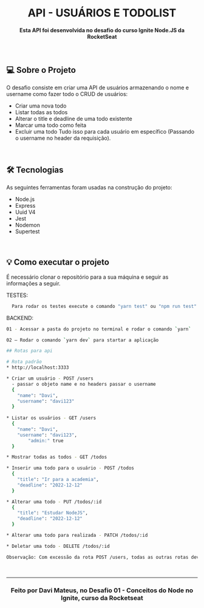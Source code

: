 <h1 align="center">
  API - USUÁRIOS E TODOLIST
</h1>

<h4 align="center"> 
	Esta API foi desenvolvida no desafio do curso Ignite Node.JS da RocketSeat 
</h4>

<br>

## 💻 Sobre o Projeto

O desafio consiste em criar uma API de usuários armazenando o nome e username como fazer todo o CRUD de usuários:
  * Criar uma nova todo
  * Listar todas as todos
  * Alterar o title e deadline de uma todo existente
  * Marcar uma todo como feita
  * Excluir uma todo
Tudo isso para cada usuário em específico (Passando o username no header da requisição).

<br>

## 🛠 Tecnologias

As seguintes ferramentas foram usadas na construção do projeto:

- Node.js
- Express
- Uuid V4
- Jest
- Nodemon
- Supertest

<br>

## 💡 Como executar o projeto

É necessário clonar o repositório para a sua máquina e seguir as informações a seguir.

TESTES:

```bash
  Para rodar os testes execute o comando "yarn test" ou "npm run test"
```

BACKEND:

```bash
01 - Acessar a pasta do projeto no terminal e rodar o comando `yarn`

02 – Rodar o comando `yarn dev` para startar a aplicação

## Rotas para api

# Rota padrão
* http://localhost:3333

* Criar um usuário - POST /users
  - passar o objeto name e no headers passar o username
  {
	"name": "Davi",
	"username": "davi123"
  }
  
* Listar os usuários - GET /users
  {
	"name": "Davi",
	"username": "davi123",
        "admin:" true
  }

* Mostrar todas as todos - GET /todos

* Inserir uma todo para o usuário - POST /todos
  {
	"title": "Ir para a academia",
	"deadline": "2022-12-12"
  }

* Alterar uma todo - PUT /todos/:id
  {
	"title": "Estudar NodeJS",
	"deadline": "2022-12-12"
  }

* Alterar uma todo para realizada - PATCH /todos/:id

* Deletar uma todo - DELETE /todos/:id

Observação: Com excessão da rota POST /users, todas as outras rotas devem passar o username no header da requisição.
```

<br>

---

<h3 align="center"> Feito por Davi Mateus, no Desafio 01 - Conceitos do Node no Ignite, curso da Rocketseat </h3>

